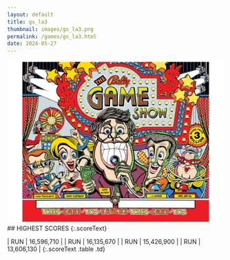 ```yaml
---
layout: default
title: gs_la3
thumbnail: images/gs_la3.png
permalink: /games/gs_la3.html
date: 2024-05-27
---
```


<img src="../images/gs_la3.png" class="gameThumbnail img-fluid mx-auto align-middle">
## HIGHEST SCORES
{:.scoreText}

| RUN | 16,596,710 | 
| RUN | 16,135,670 | 
| RUN | 15,426,900 | 
| RUN | 13,606,130 | 
{:.scoreText .table .td}
